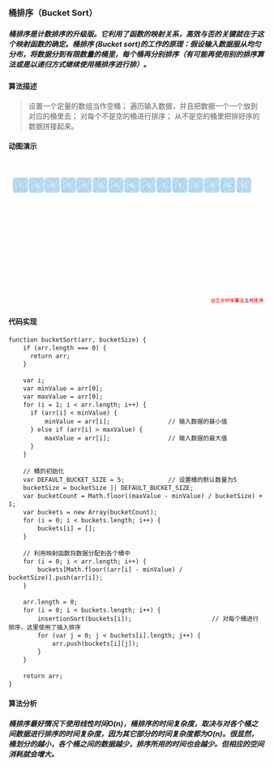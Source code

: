 
### 桶排序（Bucket Sort）

##### 桶排序是计数排序的升级版。它利用了函数的映射关系，高效与否的关键就在于这个映射函数的确定。桶排序 (Bucket sort)的工作的原理：假设输入数据服从均匀分布，将数据分到有限数量的桶里，每个桶再分别排序（有可能再使用别的排序算法或是以递归方式继续使用桶排序进行排）。

#### 算法描述

>设置一个定量的数组当作空桶；
>遍历输入数据，并且把数据一个一个放到对应的桶里去；
>对每个不是空的桶进行排序；
>从不是空的桶里把排好序的数据拼接起来。 

#### 动图演示

![bubble](./bucket.gif "桶排序")

#### 代码实现

    function bucketSort(arr, bucketSize) {
        if (arr.length === 0) {
          return arr;
        }
    
        var i;
        var minValue = arr[0];
        var maxValue = arr[0];
        for (i = 1; i < arr.length; i++) {
          if (arr[i] < minValue) {
              minValue = arr[i];                // 输入数据的最小值
          } else if (arr[i] > maxValue) {
              maxValue = arr[i];                // 输入数据的最大值
          }
        }
    
        // 桶的初始化
        var DEFAULT_BUCKET_SIZE = 5;            // 设置桶的默认数量为5
        bucketSize = bucketSize || DEFAULT_BUCKET_SIZE;
        var bucketCount = Math.floor((maxValue - minValue) / bucketSize) + 1;  
        var buckets = new Array(bucketCount);
        for (i = 0; i < buckets.length; i++) {
            buckets[i] = [];
        }
    
        // 利用映射函数将数据分配到各个桶中
        for (i = 0; i < arr.length; i++) {
            buckets[Math.floor((arr[i] - minValue) / bucketSize)].push(arr[i]);
        }
    
        arr.length = 0;
        for (i = 0; i < buckets.length; i++) {
            insertionSort(buckets[i]);                      // 对每个桶进行排序，这里使用了插入排序
            for (var j = 0; j < buckets[i].length; j++) {
                arr.push(buckets[i][j]);                     
            }
        }
    
        return arr;
    }

#### 算法分析

##### 桶排序最好情况下使用线性时间O(n)，桶排序的时间复杂度，取决与对各个桶之间数据进行排序的时间复杂度，因为其它部分的时间复杂度都为O(n)。很显然，桶划分的越小，各个桶之间的数据越少，排序所用的时间也会越少。但相应的空间消耗就会增大。 